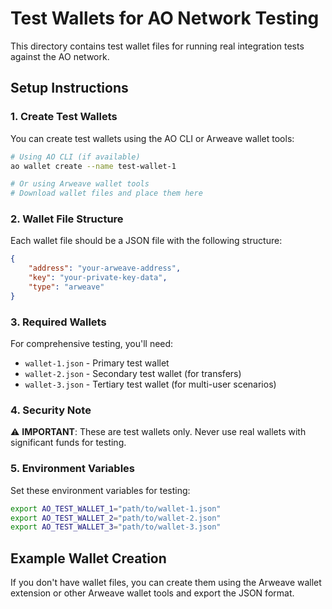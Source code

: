 # Test Wallets for AO Network Testing

This directory contains test wallet files for running real integration tests against the AO network.

## Setup Instructions

### 1. Create Test Wallets

You can create test wallets using the AO CLI or Arweave wallet tools:

```bash
# Using AO CLI (if available)
ao wallet create --name test-wallet-1

# Or using Arweave wallet tools
# Download wallet files and place them here
```

### 2. Wallet File Structure

Each wallet file should be a JSON file with the following structure:

```json
{
	"address": "your-arweave-address",
	"key": "your-private-key-data",
	"type": "arweave"
}
```

### 3. Required Wallets

For comprehensive testing, you'll need:

- `wallet-1.json` - Primary test wallet
- `wallet-2.json` - Secondary test wallet (for transfers)
- `wallet-3.json` - Tertiary test wallet (for multi-user scenarios)

### 4. Security Note

⚠️ **IMPORTANT**: These are test wallets only. Never use real wallets with significant funds for testing.

### 5. Environment Variables

Set these environment variables for testing:

```bash
export AO_TEST_WALLET_1="path/to/wallet-1.json"
export AO_TEST_WALLET_2="path/to/wallet-2.json"
export AO_TEST_WALLET_3="path/to/wallet-3.json"
```

## Example Wallet Creation

If you don't have wallet files, you can create them using the Arweave wallet extension or other Arweave wallet tools and export the JSON format.
